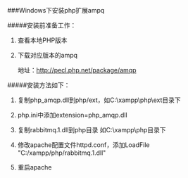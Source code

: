 ###Windows下安装php扩展ampq



#####安装前准备工作：

1.  查看本地PHP版本

2.  下载对应版本的ampq
    
    地址：<http://pecl.php.net/package/amqp>
    
    


#####安装方法如下：


1.  复制php_amqp.dll到php/ext，如C:\xampp\php\ext目录下

2.  php.ini中添加extension=php_amqp.dll

3.  复制rabbitmq.1.dll到php目录 如C:\xampp\php目录下

4.  修改apache配置文件httpd.conf，添加LoadFile  "C:/xampp/php/rabbitmq.1.dll"

5.  重启apache
